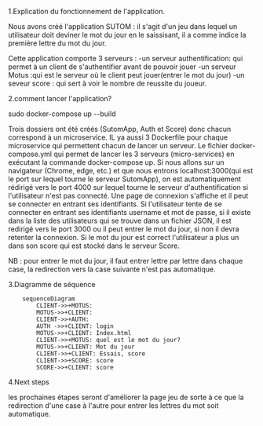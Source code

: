 1.Explication du fonctionnement de l'application.
 
Nous avons créé l'application SUTOM :  il s'agit d'un jeu dans lequel un utilisateur doit deviner le mot du jour en le saissisant, il a comme indice la première lettre du mot du jour.
 
Cette application comporte 3 serveurs : 
-un serveur authentification: qui permet à un client de s'authentifier avant de pouvoir jouer
-un serveur Motus :qui est le serveur où le client peut jouer(entrer le mot du jour)
-un seveur score : qui sert à voir le nombre de reussite du joueur.
 
2.comment lancer l'application?
 

sudo docker-compose up --build
 
 

Trois dossiers ont été créés (SutomApp, Auth et Score) donc chacun correspond à un microservice. IL ya aussi 3 Dockerfile pour chaque microservice qui permettent chacun de lancer un serveur.
Le fichier docker-compose.yml qui permet de lancer les 3 serveurs (micro-services) en exécutant la commande docker-compose up. Si nous allons sur un navigateur (Chrome, edge, etc.) et que nous entrons localhost:3000(qui est le port sur lequel tourne le serveur SutomApp), on est automatiquement rédirigé vers le port 4000 sur lequel tourne le serveur d'authentification si l'utilisateur n'est pas connecté.
Une page de connexion s'affiche et il peut se connecter en entrant ses identifiants. Si l'utilisateur tente de se connecter en entrant ses identifiants username et mot de passe, si il existe dans la liste des utilisateurs qui se trouve dans un fichier JSON, il est redirigé vers le port 3000 ou il peut entrer le mot du jour, si non il devra retenter la connexion. Si le mot du jour est correct l'utilisateur a plus un dans son score qui est stocké dans le serveur Score.

 NB : pour entrer le mot du jour, il faut entrer lettre par lettre dans chaque case, la redirection vers la case suivante n'est pas automatique.


3.Diagramme de séquence
 

```mermaid
    sequenceDiagram
        CLIENT->>+MOTUS: 
        MOTUS->>+CLIENT: 
        CLIENT->>+AUTH: 
        AUTH ->>+CLIENT: login
        MOTUS->>+CLIENT: Index.html
        CLIENT->>+MOTUS: quel est le mot du jour?
        MOTUS->>+CLIENT: Mot du jour
        CLIENT->>+CLIENT: Essais, score
        CLIENT->>+SCORE: score
        SCORE->>+CLIENT: score
```
 
4.Next steps
 
les prochaines étapes seront d'améliorer la page jeu de sorte à ce que la redirection d'une case à l'autre pour entrer les lettres du mot soit automatique.   